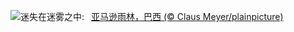 ![](https://www.bing.com/th?id=OHR.BrazilRainforest_ZH-CN6432366530_UHD.jpg&w=1000)迷失在迷雾之中:&nbsp;&ensp;[亚马逊雨林，巴西 (© Claus Meyer/plainpicture)](https://www.bing.com/th?id=OHR.BrazilRainforest_ZH-CN6432366530_UHD.jpg)
<br><br/>
